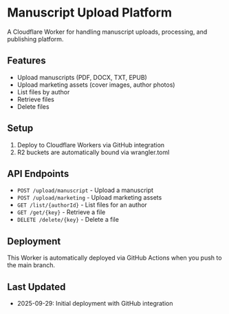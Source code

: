# Manuscript Upload Platform

A Cloudflare Worker for handling manuscript uploads, processing, and publishing platform.

## Features

- Upload manuscripts (PDF, DOCX, TXT, EPUB)
- Upload marketing assets (cover images, author photos)
- List files by author
- Retrieve files
- Delete files

## Setup

1. Deploy to Cloudflare Workers via GitHub integration
2. R2 buckets are automatically bound via wrangler.toml

## API Endpoints

- `POST /upload/manuscript` - Upload a manuscript
- `POST /upload/marketing` - Upload marketing assets
- `GET /list/{authorId}` - List files for an author
- `GET /get/{key}` - Retrieve a file
- `DELETE /delete/{key}` - Delete a file

## Deployment

This Worker is automatically deployed via GitHub Actions when you push to the main branch.

## Last Updated

- 2025-09-29: Initial deployment with GitHub integration